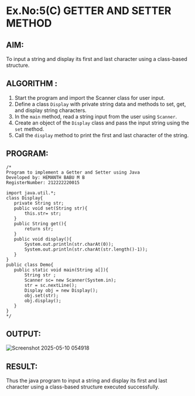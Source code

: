 # Ex.No:5(C)    GETTER AND SETTER METHOD

## AIM:
To input a string and display its first and last character using a class-based structure.

## ALGORITHM :

1. Start the program and import the Scanner class for user input.
2. Define a class `Display` with private string data and methods to set, get, and display string characters.
3. In the `main` method, read a string input from the user using `Scanner`.
4. Create an object of the `Display` class and pass the input string using the `set` method.
5. Call the `display` method to print the first and last character of the string.


## PROGRAM:
 ```
/*
Program to implement a Getter and Setter using Java
Developed by: HEMANTH BABU M B
RegisterNumber: 212222220015

import java.util.*;
class Display{
    private String str;
    public void set(String str){
        this.str= str;
    }
    public String get(){
        return str;
    }
    public void display(){
        System.out.println(str.charAt(0));
        System.out.println(str.charAt(str.length()-1));
    }
}
public class Demo{
    public static void main(String a[]){
        String str ; 
        Scanner sc= new Scanner(System.in);
        str = sc.nextLine();
        Display obj = new Display();
        obj.set(str);
        obj.display();
    }
}
*/
```

## OUTPUT:
![Screenshot 2025-05-10 054918](https://github.com/user-attachments/assets/791354b1-5406-40e2-a82a-35309e89b9da)



## RESULT:
Thus the java program to input a string and display its first and last character using a class-based structure executed successfully.






